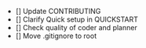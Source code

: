 

- [] Update CONTRIBUTING
- [] Clarify Quick setup in QUICKSTART
- [] Check quality of coder and planner
- [] Move .gitignore to root
